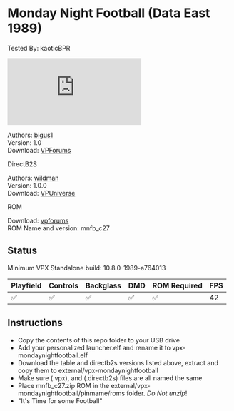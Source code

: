 # Monday Night Football (Data East 1989)

Tested By: kaoticBPR

![Table Preview](https://www.vpforums.org/index.php?app=downloads&module=display&section=screenshot&record=103527&id=16822&full=1)

Authors: [bigus1](https://www.vpforums.org/index.php?showuser=107629)  
Version: 1.0  
Download: [VPForums](https://www.vpforums.org/index.php?s=9cc09b6e2bea6c841ac7c7621bfc7df2&app=downloads&showfile=16822)

DirectB2S

Authors: [wildman](https://vpuniverse.com/profile/5-wildman/)  
Version: 1.0.0  
Download: [VPUniverse](https://vpuniverse.com/files/file/6879-monday-night-football-data-east-1989/)

ROM

Download: [vpforums](http://www.vpforums.org/index.php?app=downloads&showfile=819)  
ROM Name and version: mnfb_c27

## Status 

Minimum VPX Standalone build: 10.8.0-1989-a764013

| Playfield | Controls | Backglass | DMD | ROM Required | FPS | 
|-----------|----------|-----------|-----|--------------|-----|
| :white_check_mark: | :white_check_mark: | :white_check_mark: | :white_check_mark: | :white_check_mark: | 42 |

## Instructions

- Copy the contents of this repo folder to your USB drive
- Add your personalized launcher.elf and rename it to vpx-mondaynightfootball.elf
- Download the table and directb2s versions listed above, extract and copy them to external/vpx-mondaynightfootball
- Make sure (.vpx), and (.directb2s) files are all named the same
- Place mnfb_c27.zip ROM in the external/vpx-mondaynightfootball/pinmame/roms folder. *Do Not unzip*!
- "It's Time for some Football"
